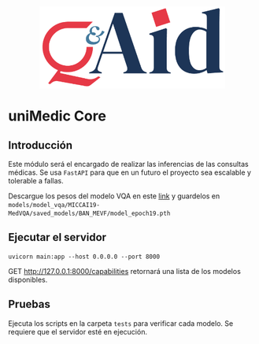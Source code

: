 <p align="center">
  <img align="center" src="https://github.com/medtorch/Q-Aid/blob/master/misc/q_aid_logo_small1.png" alt="Q&Aid" width="75%">
</p>


# uniMedic Core

## Introducción

Este módulo será el encargado de realizar las inferencias de las consultas médicas. Se usa `FastAPI` para que en un futuro el proyecto sea escalable y tolerable a fallas.

Descargue los pesos del modelo VQA en este [link](https://drive.google.com/file/d/1dqJjthrbdnIs41ZdC_ZGVQnoZbuGMNCR/view?usp=sharing)
y guardelos en `models/model_vqa/MICCAI19-MedVQA/saved_models/BAN_MEVF/model_epoch19.pth`

## Ejecutar el servidor

```
uvicorn main:app --host 0.0.0.0 --port 8000
```

GET http://127.0.0.1:8000/capabilities retornará una lista de los modelos disponibles.

## Pruebas

Ejecuta los scripts en la carpeta `tests` para verificar cada modelo.
Se requiere que el servidor esté en ejecución.

